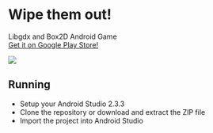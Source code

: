 # Wipe them out!
Libgdx and Box2D Android Game
<br/><a href="https://play.google.com/store/apps/details?id=uy.com.agm.gamethree">Get it on Google Play Store!</a>

<img src="https://user-images.githubusercontent.com/9197974/43371454-eb8144b8-9368-11e8-9c33-a5ee62f54feb.png"/>

<h2>Running</h2>
<ul>
  <li>Setup your Android Studio 2.3.3</li>
  <li>Clone the repository or download and extract the ZIP file</li>
  <li>Import the project into Android Studio</li>
</ul>
